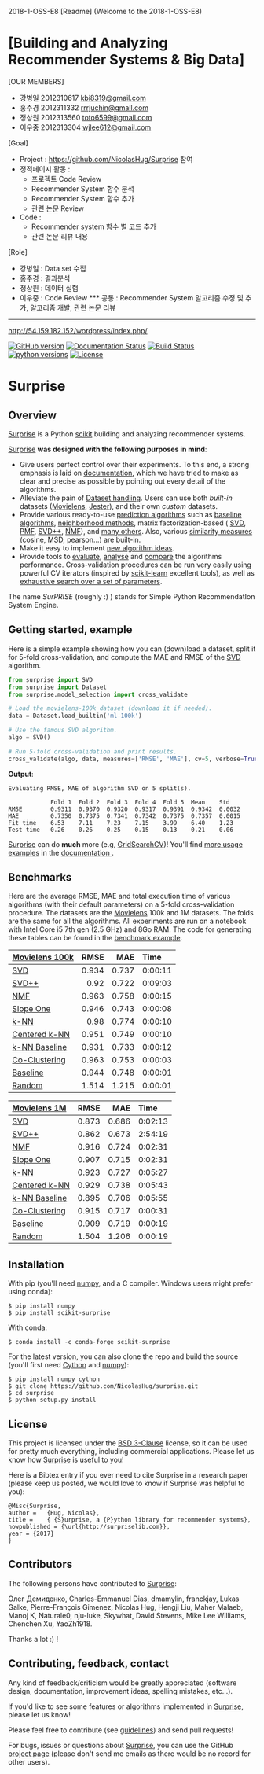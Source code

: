 2018-1-OSS-E8 [Readme]
(Welcome to the 2018-1-OSS-E8)

[Building and Analyzing Recommender Systems & Big Data]
========================================================

[OUR MEMBERS]
* 강병일 2012310617 kbi8319@gmail.com
* 홍주경 2012311332 rrrjuchin@gmail.com
* 정상원 2012313560 toto6599@gmail.com
* 이우중 2012313304 wjlee612@gmail.com

[Goal]
* Project : https://github.com/NicolasHug/Surprise 참여
* 정적페이지 활동 :
  - 프로젝트 Code Review
  - Recommender System 함수 분석
  - Recommender System 함수 추가
  - 관련 논문 Review
* Code :
  - Recommender system 함수 별 코드 추가
  - 관련 논문 리뷰 내용
  
[Role]
* 강병일 : Data set 수집 
* 홍주경 : 결과분석
* 정상원 : 데이터 실험
* 이우중 : Code Review
*** 공통 : Recommender System 알고리즘 수정 및 추가, 알고리즘 개발, 관련 논문 리뷰
  
***
http://54.159.182.152/wordpress/index.php/



[![GitHub version](https://badge.fury.io/gh/nicolashug%2FSurprise.svg)](https://badge.fury.io/gh/nicolashug%2FSurprise)
[![Documentation Status](https://readthedocs.org/projects/surprise/badge/?version=stable)](http://surprise.readthedocs.io/en/stable/?badge=stable)
[![Build Status](https://travis-ci.org/NicolasHug/Surprise.svg?branch=master)](https://travis-ci.org/NicolasHug/Surprise)
[![python versions](https://img.shields.io/badge/python-2.7%2C%203.5%2C%203.6-blue.svg)](http://surpriselib.com)
[![License](https://img.shields.io/badge/License-BSD%203--Clause-blue.svg)](https://opensource.org/licenses/BSD-3-Clause)


Surprise
========

Overview
--------

[Surprise](http://surpriselib.com) is a Python
[scikit](https://www.scipy.org/scikits.html) building and analyzing recommender
systems.

[Surprise](http://surpriselib.com) **was designed with the
following purposes in mind**:

- Give users perfect control over their experiments. To this end, a strong
  emphasis is laid on
  [documentation](http://surprise.readthedocs.io/en/stable/index.html), which we
  have tried to make as clear and precise as possible by pointing out every
  detail of the algorithms.
- Alleviate the pain of [Dataset
  handling](http://surprise.readthedocs.io/en/stable/getting_started.html#load-a-custom-dataset).
  Users can use both *built-in* datasets
  ([Movielens](http://grouplens.org/datasets/movielens/),
  [Jester](http://eigentaste.berkeley.edu/dataset/)), and their own *custom*
  datasets.
- Provide various ready-to-use [prediction
  algorithms](http://surprise.readthedocs.io/en/stable/prediction_algorithms_package.html)
  such as [baseline
  algorithms](http://surprise.readthedocs.io/en/stable/basic_algorithms.html),
  [neighborhood
  methods](http://surprise.readthedocs.io/en/stable/knn_inspired.html), matrix
  factorization-based (
  [SVD](http://surprise.readthedocs.io/en/stable/matrix_factorization.html#surprise.prediction_algorithms.matrix_factorization.SVD),
  [PMF](http://surprise.readthedocs.io/en/stable/matrix_factorization.html#unbiased-note),
  [SVD++](http://surprise.readthedocs.io/en/stable/matrix_factorization.html#surprise.prediction_algorithms.matrix_factorization.SVDpp),
  [NMF](http://surprise.readthedocs.io/en/stable/matrix_factorization.html#surprise.prediction_algorithms.matrix_factorization.NMF)),
  and [many
  others](http://surprise.readthedocs.io/en/stable/prediction_algorithms_package.html).
  Also, various [similarity
  measures](http://surprise.readthedocs.io/en/stable/similarities.html)
  (cosine, MSD, pearson...) are built-in.
- Make it easy to implement [new algorithm
  ideas](http://surprise.readthedocs.io/en/stable/building_custom_algo.html).
- Provide tools to [evaluate](http://surprise.readthedocs.io/en/stable/model_selection.html),
  [analyse](http://nbviewer.jupyter.org/github/NicolasHug/Surprise/tree/master/examples/notebooks/KNNBasic_analysis.ipynb/)
  and
  [compare](http://nbviewer.jupyter.org/github/NicolasHug/Surprise/blob/master/examples/notebooks/Compare.ipynb)
  the algorithms performance. Cross-validation procedures can be run very
  easily using powerful CV iterators (inspired by
  [scikit-learn](http://scikit-learn.org/) excellent tools), as well as
  [exhaustive search over a set of
  parameters](http://surprise.readthedocs.io/en/stable/getting_started.html#tune-algorithm-parameters-with-gridsearchcv).


The name *SurPRISE* (roughly :) ) stands for Simple Python RecommendatIon
System Engine.


Getting started, example
------------------------

Here is a simple example showing how you can (down)load a dataset, split it for
5-fold cross-validation, and compute the MAE and RMSE of the
[SVD](http://surprise.readthedocs.io/en/stable/matrix_factorization.html#surprise.prediction_algorithms.matrix_factorization.SVD)
algorithm.


```python
from surprise import SVD
from surprise import Dataset
from surprise.model_selection import cross_validate

# Load the movielens-100k dataset (download it if needed).
data = Dataset.load_builtin('ml-100k')

# Use the famous SVD algorithm.
algo = SVD()

# Run 5-fold cross-validation and print results.
cross_validate(algo, data, measures=['RMSE', 'MAE'], cv=5, verbose=True)
```

**Output**:

```
Evaluating RMSE, MAE of algorithm SVD on 5 split(s).                       
                                                                           
            Fold 1  Fold 2  Fold 3  Fold 4  Fold 5  Mean    Std            
RMSE        0.9311  0.9370  0.9320  0.9317  0.9391  0.9342  0.0032         
MAE         0.7350  0.7375  0.7341  0.7342  0.7375  0.7357  0.0015         
Fit time    6.53    7.11    7.23    7.15    3.99    6.40    1.23           
Test time   0.26    0.26    0.25    0.15    0.13    0.21    0.06 
```

[Surprise](http://surpriselib.com) can do **much** more (e.g,
[GridSearchCV](http://surprise.readthedocs.io/en/stable/getting_started.html#tune-algorithm-parameters-with-gridsearchcv))!
You'll find [more usage
examples](http://surprise.readthedocs.io/en/stable/getting_started.html) in the
[documentation ](http://surprise.readthedocs.io/en/stable/index.html).


Benchmarks
----------

Here are the average RMSE, MAE and total execution time of various algorithms
(with their default parameters) on a 5-fold cross-validation procedure. The
datasets are the [Movielens](http://grouplens.org/datasets/movielens/) 100k and
1M datasets. The folds are the same for all the algorithms. All experiments are
run on a notebook with Intel Core i5 7th gen (2.5 GHz) and 8Go RAM.  The code
for generating these tables can be found in the [benchmark
example](https://github.com/NicolasHug/Surprise/tree/master/examples/benchmark.py).

| [Movielens 100k](http://grouplens.org/datasets/movielens/100k)                                                                         |   RMSE |   MAE | Time    |
|:---------------------------------------------------------------------------------------------------------------------------------------|-------:|------:|:--------|
| [SVD](http://surprise.readthedocs.io/en/stable/matrix_factorization.html#surprise.prediction_algorithms.matrix_factorization.SVD)      |  0.934 | 0.737 | 0:00:11 |
| [SVD++](http://surprise.readthedocs.io/en/stable/matrix_factorization.html#surprise.prediction_algorithms.matrix_factorization.SVDpp)  |  0.92  | 0.722 | 0:09:03 |
| [NMF](http://surprise.readthedocs.io/en/stable/matrix_factorization.html#surprise.prediction_algorithms.matrix_factorization.NMF)      |  0.963 | 0.758 | 0:00:15 |
| [Slope One](http://surprise.readthedocs.io/en/stable/slope_one.html#surprise.prediction_algorithms.slope_one.SlopeOne)                 |  0.946 | 0.743 | 0:00:08 |
| [k-NN](http://surprise.readthedocs.io/en/stable/knn_inspired.html#surprise.prediction_algorithms.knns.KNNBasic)                        |  0.98  | 0.774 | 0:00:10 |
| [Centered k-NN](http://surprise.readthedocs.io/en/stable/knn_inspired.html#surprise.prediction_algorithms.knns.KNNWithMeans)           |  0.951 | 0.749 | 0:00:10 |
| [k-NN Baseline](http://surprise.readthedocs.io/en/stable/knn_inspired.html#surprise.prediction_algorithms.knns.KNNBaseline)            |  0.931 | 0.733 | 0:00:12 |
| [Co-Clustering](http://surprise.readthedocs.io/en/stable/co_clustering.html#surprise.prediction_algorithms.co_clustering.CoClustering) |  0.963 | 0.753 | 0:00:03 |
| [Baseline](http://surprise.readthedocs.io/en/stable/basic_algorithms.html#surprise.prediction_algorithms.baseline_only.BaselineOnly)   |  0.944 | 0.748 | 0:00:01 |
| [Random](http://surprise.readthedocs.io/en/stable/basic_algorithms.html#surprise.prediction_algorithms.random_pred.NormalPredictor)    |  1.514 | 1.215 | 0:00:01 |


| [Movielens 1M](http://grouplens.org/datasets/movielens/1m)                                                                             |   RMSE |   MAE | Time    |
|:---------------------------------------------------------------------------------------------------------------------------------------|-------:|------:|:--------|
| [SVD](http://surprise.readthedocs.io/en/stable/matrix_factorization.html#surprise.prediction_algorithms.matrix_factorization.SVD)      |  0.873 | 0.686 | 0:02:13 |
| [SVD++](http://surprise.readthedocs.io/en/stable/matrix_factorization.html#surprise.prediction_algorithms.matrix_factorization.SVDpp)  |  0.862 | 0.673 | 2:54:19 |
| [NMF](http://surprise.readthedocs.io/en/stable/matrix_factorization.html#surprise.prediction_algorithms.matrix_factorization.NMF)      |  0.916 | 0.724 | 0:02:31 |
| [Slope One](http://surprise.readthedocs.io/en/stable/slope_one.html#surprise.prediction_algorithms.slope_one.SlopeOne)                 |  0.907 | 0.715 | 0:02:31 |
| [k-NN](http://surprise.readthedocs.io/en/stable/knn_inspired.html#surprise.prediction_algorithms.knns.KNNBasic)                        |  0.923 | 0.727 | 0:05:27 |
| [Centered k-NN](http://surprise.readthedocs.io/en/stable/knn_inspired.html#surprise.prediction_algorithms.knns.KNNWithMeans)           |  0.929 | 0.738 | 0:05:43 |
| [k-NN Baseline](http://surprise.readthedocs.io/en/stable/knn_inspired.html#surprise.prediction_algorithms.knns.KNNBaseline)            |  0.895 | 0.706 | 0:05:55 |
| [Co-Clustering](http://surprise.readthedocs.io/en/stable/co_clustering.html#surprise.prediction_algorithms.co_clustering.CoClustering) |  0.915 | 0.717 | 0:00:31 |
| [Baseline](http://surprise.readthedocs.io/en/stable/basic_algorithms.html#surprise.prediction_algorithms.baseline_only.BaselineOnly)   |  0.909 | 0.719 | 0:00:19 |
| [Random](http://surprise.readthedocs.io/en/stable/basic_algorithms.html#surprise.prediction_algorithms.random_pred.NormalPredictor)    |  1.504 | 1.206 | 0:00:19 |


Installation
------------

With pip (you'll need [numpy](http://www.numpy.org/), and a C compiler. Windows
users might prefer using conda):

    $ pip install numpy
    $ pip install scikit-surprise

With conda:

    $ conda install -c conda-forge scikit-surprise

For the latest version, you can also clone the repo and build the source
(you'll first need [Cython](http://cython.org/) and
[numpy](http://www.numpy.org/)):

    $ pip install numpy cython
    $ git clone https://github.com/NicolasHug/surprise.git
    $ cd surprise
    $ python setup.py install

License
-------

This project is licensed under the [BSD
3-Clause](https://opensource.org/licenses/BSD-3-Clause) license, so it can be
used for pretty much everything, including commercial applications. Please let
us know how [Surprise](http://surpriselib.com) is useful to you!

Here is a Bibtex entry if you ever need to cite Surprise in a research paper
(please keep us posted, we would love to know if Surprise was helpful to you):

    @Misc{Surprise,
    author =   {Hug, Nicolas},
    title =    { {S}urprise, a {P}ython library for recommender systems},
    howpublished = {\url{http://surpriselib.com}},
    year = {2017}
    }

Contributors
------------

The following persons have contributed to [Surprise](http://surpriselib.com):

Олег Демиденко, Charles-Emmanuel Dias, dmamylin, franckjay, Lukas Galke,
Pierre-François Gimenez, Nicolas Hug, Hengji Liu,  Maher Malaeb, Manoj K,
Naturale0, nju-luke, Skywhat, David Stevens, Mike Lee Williams, Chenchen Xu,
YaoZh1918.

Thanks a lot :) !

Contributing, feedback, contact
-------------------------------

Any kind of feedback/criticism would be greatly appreciated (software design,
documentation, improvement ideas, spelling mistakes, etc...).

If you'd like to see some features or algorithms implemented in
[Surprise](http://surpriselib.com), please let us know!

Please feel free to contribute (see
[guidelines](https://github.com/NicolasHug/Surprise/blob/master/CONTRIBUTING.md))
and send pull requests!

For bugs, issues or questions about [Surprise](http://surpriselib.com), you can
use the GitHub [project page](https://github.com/NicolasHug/Surprise) (please
don't send me emails as there would be no record for other users).

